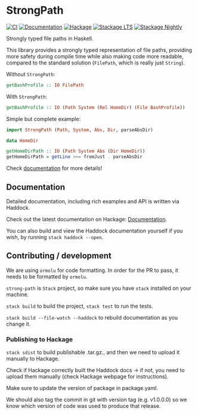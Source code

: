 # StrongPath

[![CI](https://github.com/wasp-lang/strong-path/workflows/CI/badge.svg?branch=master)](https://github.com/wasp-lang/strong-path/actions/workflows/ci.yaml?query=branch%3Amaster)
[![Documentation](https://img.shields.io/badge/Docs-Haddock-blue)](https://hackage.haskell.org/package/strong-path/docs/StrongPath.html)
[![Hackage](https://img.shields.io/hackage/v/strong-path.svg)](https://hackage.haskell.org/package/strong-path)
[![Stackage LTS](http://stackage.org/package/strong-path/badge/lts)](http://stackage.org/lts/package/strong-path)
[![Stackage Nightly](http://stackage.org/package/strong-path/badge/nightly)](http://stackage.org/nightly/package/strong-path)

Strongly typed file paths in Haskell.

This library provides a strongly typed representation of file paths, providing more safety during compile time while also making code more readable, compared to the standard solution (`FilePath`, which is really just `String`).

Without `StrongPath`:
```hs
getBashProfile :: IO FilePath
```

With `StrongPath`:
```hs
getBashProfile :: IO (Path System (Rel HomeDir) (File BashProfile))
```

Simple but complete example:
```hs
import StrongPath (Path, System, Abs, Dir, parseAbsDir)

data HomeDir

getHomeDirPath :: IO (Path System Abs (Dir HomeDir))
getHomeDirPath = getLine >>= fromJust . parseAbsDir
```

Check [documentation](https://hackage.haskell.org/package/strong-path/docs/StrongPath.html) for more details!

## Documentation
Detailed documentation, including rich examples and API is written via Haddock.

Check out the latest documentation on Hackage: [Documentation](https://hackage.haskell.org/package/strong-path/docs/StrongPath.html).

You can also build and view the Haddock documentation yourself if you wish, by running `stack haddock --open`.

## Contributing / development
We are using `ormolu` for code formatting. In order for the PR to pass, it needs to be formatted by `ormolu`.

`strong-path` is `Stack` project, so make sure you have `stack` installed on your machine.

`stack build` to build the project, `stack test` to run the tests.

`stack build --file-watch --haddock` to rebuild documentation as you change it.

### Publishing to Hackage

`stack sdist` to build publishable .tar.gz., and then we need to upload it manually to Hackage.

Check if Hackage correctly built the Haddock docs -> if not, you need to upload them manually (check Hackage webpage for instructions).

Make sure to update the version of package in package.yaml.

We should also tag the commit in git with version tag (e.g. v1.0.0.0) so we know which version of code was used to produce that release.
